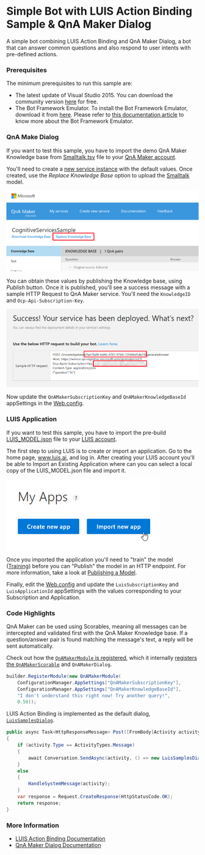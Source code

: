 # Simple Bot with LUIS Action Binding Sample & QnA Maker Dialog

A simple bot combining LUIS Action Binding and QnA Maker Dialog, a bot that can answer common questions and also respond to user intents with pre-defined actions.

### Prerequisites

The minimum prerequisites to run this sample are:
* The latest update of Visual Studio 2015. You can download the community version [here](http://www.visualstudio.com) for free.
* The Bot Framework Emulator. To install the Bot Framework Emulator, download it from [here](https://emulator.botframework.com/). Please refer to [this documentation article](https://github.com/microsoft/botframework-emulator/wiki/Getting-Started) to know more about the Bot Framework Emulator.

### QnA Make Dialog
If you want to test this sample, you have to import the demo QnA Maker Knowledge base from [Smalltalk.tsv](Smalltalk.tsv) file to your [QnA Maker account](https://qnamaker.ai/).

You'll need to create a [new service instance](https://qnamaker.ai/Create) with the default values. Once created, use the *Replace Knowledge Base* option to upload the [Smalltalk](Smalltalk.tsv) model.

![Replace Knowledge Base](images/qnamaker-replace.png)

You can obtain these values by publishing the Knowledge base, using *Publish* button. Once it is published, you'll see a success message with a sample HTTP Request to QnA Maker service. You'll need the `KnowledgeID` and `Ocp-Api-Subscription-Key`.

![Knowledge Base Published](images/qnamaker-publish.png)

Now update the `QnAMakerSubscriptionKey` and `QnAMakerKnowledgeBaseId` appSettings in the [Web.config](Web.config#L18-L19).

### LUIS Application
If you want to test this sample, you have to import the pre-build [LUIS_MODEL.json](../LuisActions/LUIS_MODEL.json) file to your [LUIS account](https://luis.ai/).

The first step to using LUIS is to create or import an application. Go to the home page, www.luis.ai, and log in. After creating your LUIS account you'll be able to Import an Existing Application where can you can select a local copy of the LUIS_MODEL.json file and import it.

![Import an Existing Application](../LuisActions/images/prereqs-import.png)

Once you imported the application you'll need to "train" the model ([Training](https://docs.microsoft.com/en-us/azure/cognitive-services/luis/train-test)) before you can "Publish" the model in an HTTP endpoint. For more information, take a look at [Publishing a Model](https://docs.microsoft.com/en-us/azure/cognitive-services/luis/publishapp).

Finally, edit the [Web.config](Web.config#L14-L15) and update the `LuisSubscriptionKey` and `LuisApplicationId` appSettings with the values corresponding to your Subscription and Application.

### Code Highlights

QnA Maker can be used using Scorables, meaning all messages can be intercepted and validated first with the QnA Maker Knowledge base. If a question/answer pair is found matching the message's text, a reply will be sent automatically.

Check out how the [`QnAMakerModule` is registered](Global.asax.cs#L18-L22), which it internally [registers the `QnAMakerScorable`](../../Library/QnAMaker/QnAMaker/QnAMakerService/QnAMakerModule.cs#L73-L78) and `QnAMakerDialog`.

````C#
builder.RegisterModule(new QnAMakerModule(
    ConfigurationManager.AppSettings["QnAMakerSubscriptionKey"],
    ConfigurationManager.AppSettings["QnAMakerKnowledgeBaseId"],
    "I don't understand this right now! Try another query!",
    0.50));
````

LUIS Action Binding is implemented as the default dialog, [`LuisSamplesDialog`](Dialogs/LuisSamplesDialog.cs).

````C#
public async Task<HttpResponseMessage> Post([FromBody]Activity activity, CancellationToken token)
{
    if (activity.Type == ActivityTypes.Message)
    {
        await Conversation.SendAsync(activity, () => new LuisSamplesDialog());
    }
    else
    {
        HandleSystemMessage(activity);
    }
    var response = Request.CreateResponse(HttpStatusCode.OK);
    return response;
}
````

### More Information

* [LUIS Action Binding Documentation](../LuisActions/README.md)
* [QnA Maker Dialog Documentation](../QnAMaker/README.md)
